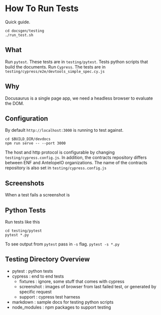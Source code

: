 # How To Run Tests

Quick guide.
```
cd docsgen/testing
./run_test.sh
```

## What
Run `pytest`. These tests are in `testing/pytest`. Tests python scripts that build the documents.
Run `Cypress`. The tests are in `testing/cypress/e2e/devtools_simple_spec.cy.js`

## Why
Docusaurus is a single page app, we need a headless browser to evaluate the DOM.

## Configuration
By default `http://localhost:3000` is running to test against.

```
cd $BUILD_DIR/devdocs
npm run serve -- --port 3000
```

The host and http protocol is configurable by changing `testing/cypress.config.js`. In addition, the contracts repository differs between ENF and AntelopeIO organizations. The name of the contracts repository is also set in `testing/cypress.config.js`

## Screenshots

When a test fails a screenshot is

## Python Tests
Run tests like this
```
cd testing/pytest
pytest *.py
```

To see output from `pytest` pass in `-s` flag. `pytest -s *.py`

## Testing Directory Overview

- pytest : python tests
- cypress : end to end tests
   - fixtures : ignore, some stuff that comes with cypress
   - screenshot : images of browser from last failed test, or generated by specific request
   - support : cypress test harness
- markdown : sample docs for testing python scripts
- node_modules : npm packages to support testing
